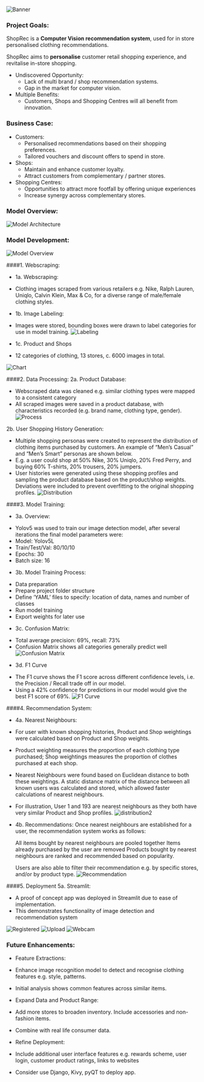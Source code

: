 ![Banner](/Deployment/images/Banner_4.png)

### Project Goals:

ShopRec is a **Computer Vision recommendation system**, used for in store personalised clothing recommendations.

ShopRec aims to **personalise** customer retail shopping experience, and revitalise in-store shopping.

- Undiscovered Opportunity:
  * Lack of multi brand / shop recommendation systems.
  * Gap in the market for computer vision.
- Multiple Benefits: 
  * Customers, Shops and Shopping Centres will all benefit from innovation.

### Business Case:

- Customers:
  * Personalised recommendations based on their shopping preferences.
  * Tailored vouchers and discount offers to spend in store.
- Shops:
  * Maintain and enhance customer loyalty.
  * Attract customers from complementary / partner stores.
- Shopping Centres:
  * Opportunities to attract more footfall by offering unique experiences
  * Increase synergy across complementary stores.


### Model Overview:
![Model Architecture](/Deployment/images/architecture.jpg)


### Model Development:
![Model Overview](/Deployment/images/overview.jpg)

####1. Webscraping:
- 1a. Webscraping:
 * Clothing images scraped from various retailers e.g. Nike, Ralph Lauren, Uniqlo, Calvin Klein, Max & Co, for a diverse range of male/female clothing styles. 
- 1b. Image Labeling:
 * Images were stored, bounding boxes were drawn to label categories for use in model training.
![Labeling](Deployment/images/labeling.jpg)
- 1c. Product and Shops
 * 12 categories of clothing, 13 stores, c. 6000 images in total.

![Chart](Deployment/images/chart.jpg)

####2. Data Processing:
2a. Product Database:
 * Webscraped data was cleaned e.g. similar clothing types were mapped to a consistent category
 * All scraped images were saved in a product database, with characteristics recorded (e.g. brand name, clothing type, gender).
![Process](Deployment/images/data_process.jpg)

2b. User Shopping History Generation:
 * Multiple shopping personas were created to represent the distribution of clothing items purchased by customers. An example of “Men’s Casual” and “Men’s Smart” personas are      shown below.
 * E.g. a user could shop at 50% Nike, 30% Uniqlo, 20% Fred Perry, and buying 60% T-shirts, 20% trousers, 20% jumpers.
 * User histories were generated using these shopping profiles and sampling the product database based on the product/shop weights. Deviations were included to prevent              overfitting to the original shopping profiles.
![Distribution](Deployment/images/distribution.jpg)

####3. Model Training:
- 3a. Overview:
 * Yolov5 was used to train our image detection model, after several iterations the final model parameters were:
 * Model: Yolov5L
 * Train/Test/Val: 80/10/10
 * Epochs: 30
 * Batch size: 16
- 3b. Model Training Process:
 * Data preparation
 * Prepare project folder structure
 * Define ‘YAML’ files to specify: location of data, names and number of classes
 * Run model training
 * Export weights for later use
- 3c. Confusion Matrix:
 * Total average precision: 69%, recall: 73%
 * Confusion Matrix shows all categories generally predict well
![Confusion Matrix](Deployment/images/confusion_matrix.jpg)
- 3d. F1 Curve
 * The F1 curve shows the F1 score across different confidence levels, i.e. the Precision / Recall trade off in our model.
 * Using a 42% confidence for predictions in our model would give the best F1 score of 69%.
![F1 Curve](Deployment/images/f1.jpg)

####4. Recommendation System:
- 4a. Nearest Neighbours:
 * For user with known shopping histories, Product and Shop weightings were calculated based on Product and Shop weights.

 * Product weighting measures the proportion of each clothing type purchased; Shop weightings measures the proportion of clothes purchased at each shop.

 * Nearest Neighbours were found based on Euclidean distance to both these weightings. A static distance matrix of the distance between all known users was calculated and          stored, which allowed faster calculations of nearest neighbours.

 * For illustration, User 1 and 193 are nearest neighbours as they both have very similar Product and Shop profiles.
![distribution2](Deployment/images/distribution2.jpg)

- 4b. Recommendations:
   Once nearest neighbours are established for a user, the recommendation system works as follows:

   All items bought by nearest neighbours are pooled together
   Items already purchased by the user are removed
   Products bought by nearest neighbours are ranked and recommended based on popularity.

   Users are also able to filter their recommendation e.g. by specific stores, and/or by product type.
![Recommendation](Deployment/images/rec_ex1.jpg)

####5. Deployment
5a. Streamlit:
 * A proof of concept app was deployed in Streamlit due to ease of implementation.
 * This demonstrates functionality of image detection and recommendation system

![Registered](Deployment/images/Recommendation_video.gif)
![Upload](Deployment/images/Load_image_Demo.gif)
![Webcam](Deployment/images/vision_recommendation.gif)

### Future Enhancements:
- Feature Extractions:

 * Enhance image recognition model to detect and recognise clothing features e.g. style, patterns. 

 * Initial analysis shows common features across similar items.

- Expand Data and Product Range:
 * Add more stores to broaden inventory. Include accessories and non-fashion items.

 * Combine with real life consumer data.

- Refine Deployment:

 * Include additional user interface features e.g. rewards scheme, user login, customer product ratings, links to websites

 * Consider use Django, Kivy, pyQT to deploy app.

